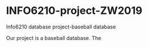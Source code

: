 # INFO6210-project-ZW2019
Info6210 database project-baseball database 

Our project is a baseball database. The 

